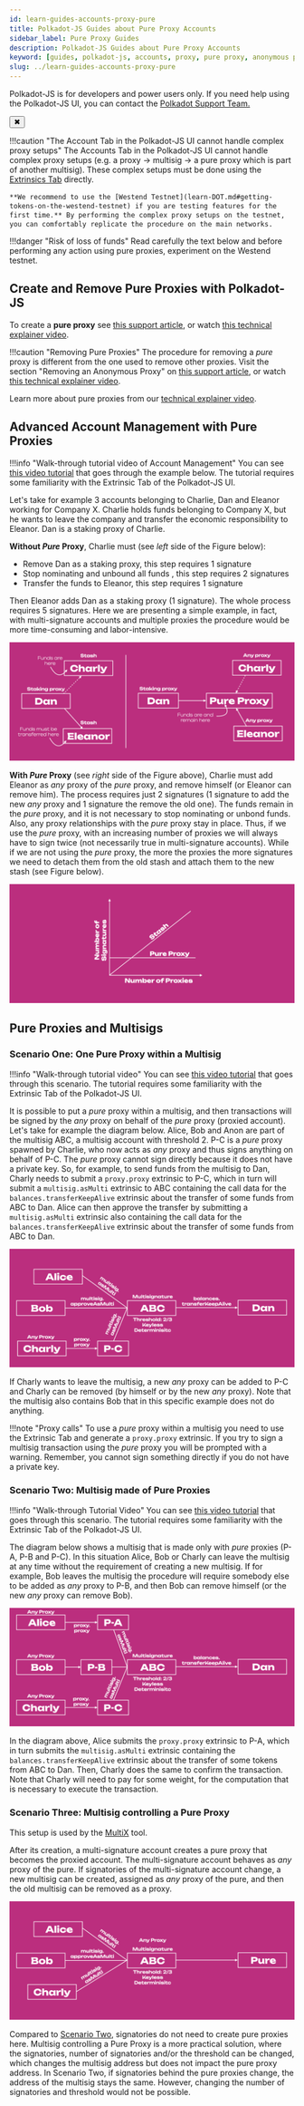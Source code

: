 ```yaml
---
id: learn-guides-accounts-proxy-pure
title: Polkadot-JS Guides about Pure Proxy Accounts
sidebar_label: Pure Proxy Guides
description: Polkadot-JS Guides about Pure Proxy Accounts
keyword: [guides, polkadot-js, accounts, proxy, pure proxy, anonymous proxy]
slug: ../learn-guides-accounts-proxy-pure
---
```


<!-- MessageBox -->
<div id="messageBox" class="floating-message-box">
  <p>
    Polkadot-JS is for developers and power users only. If you need help using the Polkadot-JS UI, you can contact the
    <a href="https://support.polkadot.network/support/home" target="_blank" rel="noopener noreferrer">
      Polkadot Support Team.
    </a>
  </p>
  <button class="close-messagebox" aria-label="Close message">✖</button>
</div>

!!!caution "The Account Tab in the Polkadot-JS UI cannot handle complex proxy setups"
    The Accounts Tab in the Polkadot-JS UI cannot handle complex proxy setups (e.g. a proxy -> multisig -> a pure proxy which is part of another multisig). These complex setups must be done using the [Extrinsics Tab](https://polkadot.js.org/apps/#/extrinsics) directly.
        
    **We recommend to use the [Westend Testnet](learn-DOT.md#getting-tokens-on-the-westend-testnet) if you are testing features for the first time.** By performing the complex proxy setups on the testnet, you can comfortably replicate the procedure on the main networks.

!!!danger "Risk of loss of funds"
    Read carefully the text below and before performing any action using pure proxies, experiment on the Westend testnet.

## Create and Remove Pure Proxies with Polkadot-JS

To create a **pure proxy** see
[this support article](https://support.polkadot.network/support/solutions/articles/65000182196), or
watch [this technical explainer video](https://www.youtube.com/watch?v=T443RcCYP24).

!!!caution "Removing Pure Proxies"
    The procedure for removing a _pure_ proxy is different from the one used to remove other proxies. Visit the section "Removing an Anonymous Proxy" on [this support article](https://support.polkadot.network/support/solutions/articles/65000182196), or watch [this technical explainer video](https://www.youtube.com/watch?v=T443RcCYP24).

Learn more about pure proxies from our
[technical explainer video](https://www.youtube.com/watch?v=YkYApbhU3i0).

## Advanced Account Management with Pure Proxies

!!!info "Walk-through tutorial video of Account Management"
    You can see [this video tutorial](https://www.youtube.com/watch?v=YkYApbhU3i0) that goes through the example below. The tutorial requires some familiarity with the Extrinsic Tab of the Polkadot-JS UI.

Let's take for example 3 accounts belonging to Charlie, Dan and Eleanor working for Company X.
Charlie holds funds belonging to Company X, but he wants to leave the company and transfer the
economic responsibility to Eleanor. Dan is a staking proxy of Charlie.

**Without _Pure_ Proxy**, Charlie must (see _left_ side of the Figure below):

- Remove Dan as a staking proxy, this step requires 1 signature
- Stop nominating and unbound all funds , this step requires 2 signatures
- Transfer the funds to Eleanor, this step requires 1 signature

Then Eleanor adds Dan as a staking proxy (1 signature). The whole process requires 5 signatures.
Here we are presenting a simple example, in fact, with multi-signature accounts and multiple proxies
the procedure would be more time-consuming and labor-intensive.

![why anonymous proxies](../assets/why-anon-proxy.png)

**With _Pure_ Proxy** (see _right_ side of the Figure above), Charlie must add Eleanor as _any_
proxy of the _pure_ proxy, and remove himself (or Eleanor can remove him). The process requires just
2 signatures (1 signature to add the new _any_ proxy and 1 signature the remove the old one). The
funds remain in the _pure_ proxy, and it is not necessary to stop nominating or unbond funds. Also,
any proxy relationships with the _pure_ proxy stay in place. Thus, if we use the _pure_ proxy, with
an increasing number of proxies we will always have to sign twice (not necessarily true in
multi-signature accounts). While if we are not using the _pure_ proxy, the more the proxies the more
signatures we need to detach them from the old stash and attach them to the new stash (see Figure
below).

![anon vs stash plot](../assets/anon-vs-stash-plot.png)

## Pure Proxies and Multisigs

### Scenario One: One Pure Proxy within a Multisig

!!!info "Walk-through tutorial video"
    You can see [this video tutorial](https://www.youtube.com/watch?v=iGRoGstB_pQ) that goes through this scenario. The tutorial requires some familiarity with the Extrinsic Tab of the Polkadot-JS UI.

It is possible to put a _pure_ proxy within a multisig, and then transactions will be signed by the
_any_ proxy on behalf of the _pure_ proxy (proxied account). Let's take for example the diagram
below. Alice, Bob and Anon are part of the multisig ABC, a multisig account with threshold 2. P-C is
a _pure_ proxy spawned by Charlie, who now acts as _any_ proxy and thus signs anything on behalf of
P-C. The _pure_ proxy cannot sign directly because it does not have a private key. So, for example,
to send funds from the multisig to Dan, Charly needs to submit a `proxy.proxy` extrinsic to P-C,
which in turn will submit a `multisig.asMulti` extrinsic to ABC containing the call data for the
`balances.transferKeepAlive` extrinsic about the transfer of some funds from ABC to Dan. Alice can
then approve the transfer by submitting a `multisig.asMulti` extrinsic also containing the call data
for the `balances.transferKeepAlive` extrinsic about the transfer of some funds from ABC to Dan.

![multisig with one anon](../assets/multisig-with-one-anon.png)

If Charly wants to leave the multisig, a new _any_ proxy can be added to P-C and Charly can be
removed (by himself or by the new _any_ proxy). Note that the multisig also contains Bob that in
this specific example does not do anything.

!!!note "Proxy calls"
    To use a _pure_ proxy within a multisig you need to use the Extrinsic Tab and generate a `proxy.proxy` extrinsic. If you try to sign a multisig transaction using the _pure_ proxy you will be prompted with a warning. Remember, you cannot sign something directly if you do not have a private key.

### Scenario Two: Multisig made of Pure Proxies

!!!info "Walk-through Tutorial Video"
    You can see [this video tutorial](https://www.youtube.com/watch?v=F82C3zDNJyk) that goes through this scenario. The tutorial requires some familiarity with the Extrinsic Tab of the Polkadot-JS UI.

The diagram below shows a multisig that is made only with _pure_ proxies (P-A, P-B and P-C). In this
situation Alice, Bob or Charly can leave the multisig at any time without the requirement of
creating a new multisig. If for example, Bob leaves the multisig the procedure will require somebody
else to be added as _any_ proxy to P-B, and then Bob can remove himself (or the new _any_ proxy can
remove Bob).

![multisig with anons](../assets/multisig-with-anons.png)

In the diagram above, Alice submits the `proxy.proxy` extrinsic to P-A, which in turn submits the
`multisig.asMulti` extrinsic containing the `balances.transferKeepAlive` extrinsic about the
transfer of some tokens from ABC to Dan. Then, Charly does the same to confirm the transaction. Note
that Charly will need to pay for some weight, for the computation that is necessary to execute the
transaction.

### Scenario Three: Multisig controlling a Pure Proxy

This setup is used by the [MultiX](../general/multisig-apps.md#multix-by-chainsafe) tool.

After its creation, a multi-signature account creates a pure proxy that becomes the proxied account.
The multi-signature account behaves as _any_ proxy of the pure. If signatories of the
multi-signature account change, a new multisig can be created, assigned as _any_ proxy of the pure,
and then the old multisig can be removed as a proxy.

![multisig with pure](../assets/multisig-with-pure.png)

Compared to [Scenario Two](#scenario-two-multisig-made-of-pure-proxies), signatories do not need to
create pure proxies here. Multisig controlling a Pure Proxy is a more practical solution, where the
signatories, number of signatories and/or the threshold can be changed, which changes the multisig
address but does not impact the pure proxy address. In Scenario Two, if signatories behind the pure
proxies change, the address of the multisig stays the same. However, changing the number of
signatories and threshold would not be possible.
